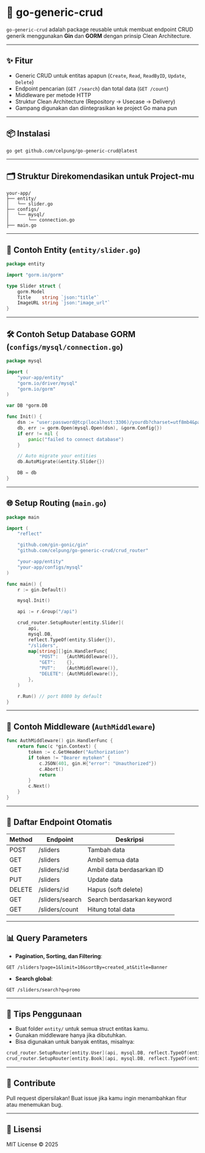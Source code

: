 # 🧩 go-generic-crud

`go-generic-crud` adalah package reusable untuk membuat endpoint CRUD generik menggunakan **Gin** dan **GORM** dengan prinsip Clean Architecture.

---

## ✨ Fitur

- Generic CRUD untuk entitas apapun (`Create`, `Read`, `ReadByID`, `Update`, `Delete`)
- Endpoint pencarian (`GET /search`) dan total data (`GET /count`)
- Middleware per metode HTTP
- Struktur Clean Architecture (Repository → Usecase → Delivery)
- Gampang digunakan dan diintegrasikan ke project Go mana pun

---

## 📦 Instalasi

```bash
go get github.com/celpung/go-generic-crud@latest
```

---

## 🗂️ Struktur Direkomendasikan untuk Project-mu

```
your-app/
├── entity/
│   └── slider.go
├── configs/
│   └── mysql/
│       └── connection.go
├── main.go
```

---

## 🧱 Contoh Entity (`entity/slider.go`)

```go
package entity

import "gorm.io/gorm"

type Slider struct {
    gorm.Model
    Title    string `json:"title"`
    ImageURL string `json:"image_url"`
}
```

---

## 🛠️ Contoh Setup Database GORM (`configs/mysql/connection.go`)

```go
package mysql

import (
    "your-app/entity"
    "gorm.io/driver/mysql"
    "gorm.io/gorm"
)

var DB *gorm.DB

func Init() {
    dsn := "user:password@tcp(localhost:3306)/yourdb?charset=utf8mb4&parseTime=True&loc=Local"
    db, err := gorm.Open(mysql.Open(dsn), &gorm.Config{})
    if err != nil {
        panic("failed to connect database")
    }

    // Auto migrate your entities
    db.AutoMigrate(&entity.Slider{})

    DB = db
}
```

---

## 🌐 Setup Routing (`main.go`)

```go
package main

import (
    "reflect"

    "github.com/gin-gonic/gin"
    "github.com/celpung/go-generic-crud/crud_router"

    "your-app/entity"
    "your-app/configs/mysql"
)

func main() {
    r := gin.Default()

    mysql.Init()

    api := r.Group("/api")

    crud_router.SetupRouter[entity.Slider](
        api,
        mysql.DB,
        reflect.TypeOf(entity.Slider{}),
        "/sliders",
        map[string][]gin.HandlerFunc{
            "POST":   {AuthMiddleware()},
            "GET":    {},
            "PUT":    {AuthMiddleware()},
            "DELETE": {AuthMiddleware()},
        },
    )

    r.Run() // port 8080 by default
}
```

---

## 🔐 Contoh Middleware (`AuthMiddleware`)

```go
func AuthMiddleware() gin.HandlerFunc {
    return func(c *gin.Context) {
        token := c.GetHeader("Authorization")
        if token != "Bearer mytoken" {
            c.JSON(401, gin.H{"error": "Unauthorized"})
            c.Abort()
            return
        }
        c.Next()
    }
}
```

---

## 📡 Daftar Endpoint Otomatis

| Method | Endpoint        | Deskripsi                   |
|--------|-----------------|-----------------------------|
| POST   | /sliders        | Tambah data                 |
| GET    | /sliders        | Ambil semua data            |
| GET    | /sliders/:id    | Ambil data berdasarkan ID   |
| PUT    | /sliders        | Update data                 |
| DELETE | /sliders/:id    | Hapus (soft delete)         |
| GET    | /sliders/search | Search berdasarkan keyword  |
| GET    | /sliders/count  | Hitung total data           |

---

## 📊 Query Parameters

- **Pagination, Sorting, dan Filtering**:

```
GET /sliders?page=1&limit=10&sortBy=created_at&title=Banner
```

- **Search global**:

```
GET /sliders/search?q=promo
```

---

## 🚀 Tips Penggunaan

- Buat folder `entity/` untuk semua struct entitas kamu.
- Gunakan middleware hanya jika dibutuhkan.
- Bisa digunakan untuk banyak entitas, misalnya:

```go
crud_router.SetupRouter[entity.User](api, mysql.DB, reflect.TypeOf(entity.User{}), "/users", nil)
crud_router.SetupRouter[entity.Book](api, mysql.DB, reflect.TypeOf(entity.Book{}), "/books", nil)
```

---

## 👷 Contribute

Pull request dipersilakan! Buat issue jika kamu ingin menambahkan fitur atau menemukan bug.

---

## 📝 Lisensi

MIT License © 2025